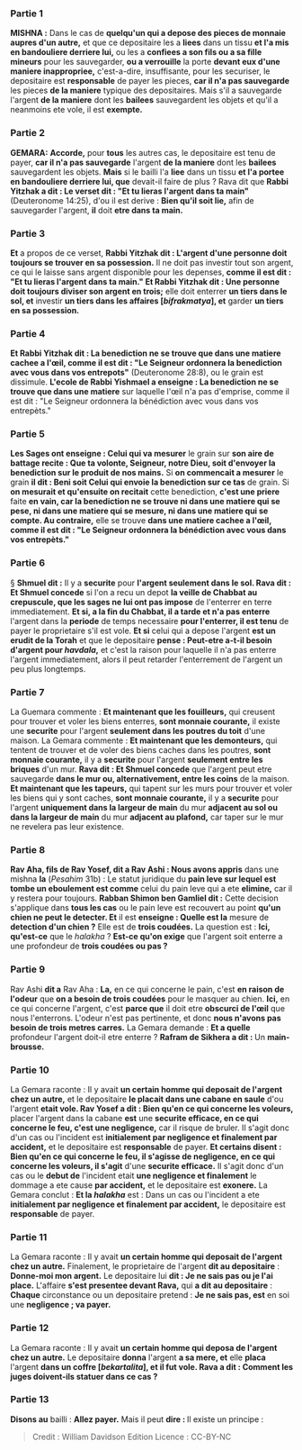 
### Partie 1
<strong>MISHNA :</strong> Dans le cas de <b>quelqu'un qui a depose des pieces de monnaie aupres d'un autre,</b> et que ce depositaire les a <b>liees</b> dans un tissu <b>et l'a mis en bandouliere derriere lui,</b> ou les a <b>confiees a son fils ou a sa fille mineurs</b> pour les sauvegarder, <b>ou a verrouille</b> la porte <b>devant eux d'une maniere inappropriee,</b> c'est-a-dire, insuffisante, pour les securiser, le depositaire est <b>responsable</b> de payer les pieces, <b>car il n'a pas sauvegarde</b> les pieces <b>de la maniere</b> typique des depositaires. Mais s'il a sauvegarde</b> l'argent <b>de la maniere</b> dont les <b>bailees</b> sauvegardent les objets et qu'il a neanmoins ete vole, il est <b>exempte.</b>

### Partie 2
<strong>GEMARA:</strong> <b>Accorde,</b> pour <b>tous</b> les autres cas, le depositaire est tenu de payer, <b>car il n'a pas sauvegarde</b> l'argent <b>de la maniere</b> dont les <b>bailees</b> sauvegardent les objets. <b>Mais</b> si le bailli l'a <b>liee</b> dans un tissu <b>et l'a portee en bandouliere derriere lui, que</b> devait-il faire de plus ? Rava dit</b> que <b>Rabbi Yitzhak a dit : Le verset dit : "Et tu lieras l'argent dans ta main"</b> (Deuteronome 14:25), d'ou il est derive : <b>Bien qu'il soit lie,</b> afin de sauvegarder l'argent, <b>il</b> doit <b>etre dans ta main.</b>

### Partie 3
<b>Et</b> a propos de ce verset, <b>Rabbi Yitzhak dit : L'argent d'une personne doit toujours se trouver en sa possession.</b> Il ne doit pas investir tout son argent, ce qui le laisse sans argent disponible pour les depenses, <b>comme il est dit : "Et tu lieras l'argent dans ta main." Et Rabbi Yitzhak dit : Une personne doit toujours diviser son argent en trois;</b> elle doit enterrer <b>un tiers dans le sol, et</b> investir <b>un tiers dans les affaires [<i>bifrakmatya</i>], et</b> garder <b>un tiers en sa possession.</b>

### Partie 4
<b>Et Rabbi Yitzhak dit : La benediction ne se trouve que dans une matiere cachee a l'œil, comme il est dit : "Le Seigneur ordonnera la benediction avec vous dans vos entrepots"</b> (Deuteronome 28:8), ou le grain est dissimule. <b>L'ecole de Rabbi Yishmael a enseigne : La benediction ne se trouve que dans une matiere</b> sur laquelle l'œil n'a pas d'emprise, comme il est dit : "Le Seigneur ordonnera la bénédiction avec vous dans vos entrepèts."</b>

### Partie 5
<b>Les Sages ont enseigne : Celui qui va mesurer</b> le grain sur <b>son aire de battage recite : Que ta volonte, Seigneur, notre Dieu, soit d'envoyer la benediction sur le produit de nos mains.</b> Si <b>on commencait a mesurer</b> le grain <b>il dit : Beni soit Celui qui envoie la benediction sur ce tas</b> de grain. Si <b>on mesurait et qu'ensuite on recitait</b> cette benediction, <b>c'est une priere</b> faite <b>en vain, car la benediction ne se trouve ni dans une matiere qui se pese, ni dans une matiere qui se mesure, ni dans une matiere qui se compte. Au contraire,</b> elle se trouve <b>dans une matiere cachee a l'œil, comme il est dit : "Le Seigneur ordonnera la bénédiction avec vous dans vos entrepèts."</b>

### Partie 6
§ <b>Shmuel dit :</b> Il y a <b>securite</b> pour <b>l'argent seulement dans le sol. Rava dit : Et Shmuel concede</b> si l'on a recu un depot <b>la veille de Chabbat au crepuscule, que les sages ne lui ont pas impose</b> de l'enterrer en terre immediatement. <b>Et si, a la fin du Chabbat, il a tarde et n'a pas enterre</b> l'argent dans la <b>periode</b> de temps necessaire <b>pour l'enterrer, il est tenu</b> de payer le proprietaire s'il est vole. <b>Et si</b> celui qui a depose l'argent <b>est un erudit de la Torah</b> et que le depositaire <b>pense : Peut-etre a-t-il besoin d'argent pour <i>havdala</i>,</b> et c'est la raison pour laquelle il n'a pas enterre l'argent immediatement, alors il peut retarder l'enterrement de l'argent un peu plus longtemps.

### Partie 7
La Guemara commente : <b>Et maintenant que les fouilleurs,</b> qui creusent pour trouver et voler les biens enterres, <b>sont monnaie courante,</b> il existe une <b>securite</b> pour l'argent <b>seulement dans les poutres du toit</b> d'une maison. La Gemara commente : <b>Et maintenant que les demonteurs,</b> qui tentent de trouver et de voler des biens caches dans les poutres, <b>sont monnaie courante,</b> il y a <b>securite</b> pour l'argent <b>seulement entre les briques</b> d'un mur. <b>Rava dit : Et Shmuel concede</b> que l'argent peut etre sauvegarde <b>dans le mur ou, alternativement, entre les coins</b> de la maison. <b>Et maintenant que les tapeurs,</b> qui tapent sur les murs pour trouver et voler les biens qui y sont caches, <b>sont monnaie courante,</b> il y a <b>securite</b> pour l'argent <b>uniquement dans la largeur de main</b> du mur <b>adjacent au sol ou dans la largeur de main</b> du mur <b>adjacent au plafond,</b> car taper sur le mur ne revelera pas leur existence.

### Partie 8
<b>Rav Aha, fils de Rav Yosef, dit a Rav Ashi : Nous avons appris</b> dans une mishna <b>la</b> (<i>Pesahim</i> 31b) : Le statut juridique du <b>pain leve sur lequel est tombe un eboulement est comme</b> celui du pain leve qui a ete <b>elimine,</b> car il y restera pour toujours. <b>Rabban Shimon ben Gamliel dit :</b> Cette decision s'applique dans <b>tous les cas</b> ou le pain leve est recouvert au point <b>qu'un chien ne peut le detecter. Et</b> il est <b>enseigne : Quelle est la</b> mesure de <b>detection d'un chien ?</b> Elle est de <b>trois coudées.</b> La question est : <b>Ici, qu'est-ce</b> que le <i>halakha</i> ? <b>Est-ce qu'on exige</b> que l'argent soit enterre a une profondeur de <b>trois coudées ou pas ?</b>

### Partie 9
Rav Ashi <b>dit a</b> Rav Aha : <b>La,</b> en ce qui concerne le pain, c'est <b>en raison de l'odeur</b> que <b>on a besoin de trois coudées</b> pour le masquer au chien. <b>Ici,</b> en ce qui concerne l'argent, c'est <b>parce que</b> il doit etre <b>obscurci de l'œil</b> que nous l'enterrons. L'odeur n'est pas pertinente, et donc <b>nous n'avons pas besoin de trois metres carres.</b> La Gemara demande : <b>Et a quelle</b> profondeur l'argent doit-il etre enterre ? <b>Rafram de Sikhera a dit : </b> Un <b>main-brousse.</b>

### Partie 10
La Gemara raconte : Il y avait <b>un certain homme qui deposait de l'argent chez un autre,</b> et le depositaire <b>le placait dans une cabane en saule</b> d'ou l'argent <b>etait vole. Rav Yosef a dit : Bien qu'en ce qui concerne les voleurs,</b> placer l'argent dans la cabane <b>est</b> une <b>securite efficace, en ce qui concerne le feu, c'est une negligence,</b> car il risque de bruler. Il s'agit donc d'un cas ou l'incident est <b>initialement par negligence et finalement par accident,</b> et le depositaire est <b>responsable</b> de payer. <b>Et certains disent : Bien qu'en ce qui concerne le feu, il s'agisse de negligence, en ce qui concerne les voleurs, il s'agit</b> d'une <b>securite efficace.</b> Il s'agit donc d'un cas ou le <b>debut de</b> l'incident etait <b>une negligence et finalement</b> le dommage a ete cause <b>par accident,</b> et le depositaire est <b>exonere.</b> La Gemara conclut : <b>Et la <i>halakha</i></b> est : Dans un cas ou l'incident a ete <b>initialement par negligence et finalement par accident,</b> le depositaire est <b>responsable</b> de payer.

### Partie 11
La Gemara raconte : Il y avait <b>un certain homme qui deposait de l'argent chez un autre.</b> Finalement, le proprietaire de l'argent <b>dit au depositaire</b> : <b>Donne-moi mon argent.</b> Le depositaire lui <b>dit : Je ne sais pas ou je l'ai place.</b> L'affaire <b>s'est presentee devant Rava,</b> qui <b>a dit au depositaire</b> : <b>Chaque</b> circonstance ou un depositaire pretend : <b>Je ne sais pas, est</b> en soi une <b>negligence ; va payer.</b>

### Partie 12
La Gemara raconte : Il y avait <b>un certain homme qui deposa de l'argent chez un autre.</b> Le depositaire <b>donna</b> l'argent <b>a sa mere, et</b> elle <b>placa</b> l'argent <b>dans un coffre [<i>bekartalita</i>], et il fut vole. Rava a dit : Comment les juges doivent-ils statuer dans ce cas ?</b>

### Partie 13
<b>Disons au</b> bailli : <b>Allez payer.</b> Mais il peut <b>dire : </b> Il existe un principe :

>Credit : William Davidson Edition
>Licence : CC-BY-NC